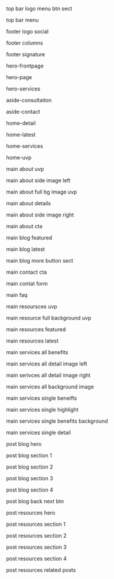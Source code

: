 
top bar logo menu btn sect

top bar menu

footer logo social

footer columns

footer signature

hero-frontpage 

hero-page

hero-services


aside-consultaiton

aside-contact

home-detail


home-latest

home-services

home-uvp


main about uvp 

main about side image left

main about  full bg image uvp

main about details

main about side image right

main about cta



main blog featured

main blog latest

main blog more button sect




main contact cta

main contat form

main faq




main resoursces uvp

main resource full background uvp

main resources featured 


main resources latest 


main services all benefits

main services all detail image left

main serivces all detail image right

main services all background image


main services single beneifts

main services single highlight

main services single benefits background

main services single  detail


post blog  hero

post blog section 1

post blog section 2


post blog section 3


post blog section 4

post blog back next btn



post resources hero


post resources section 1

post resources section 2

post resources section 3

post resources section 4


post resources related posts


